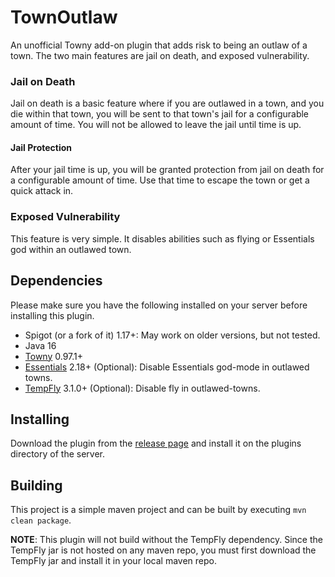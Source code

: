 # TownOutlaw
An unofficial Towny add-on plugin that adds risk to being an outlaw of a town.
The two main features are jail on death, and exposed vulnerability.

### Jail on Death
Jail on death is a basic feature where if you are outlawed in a town, and you die within
that town, you will be sent to that town's jail for a configurable amount of time. You
will not be allowed to leave the jail until time is up. 

#### Jail Protection
After your jail time is up, you will be granted protection from jail on death for a
configurable amount of time. Use that time to escape the town or get a quick attack
in.

### Exposed Vulnerability
This feature is very simple. It disables abilities such as flying or Essentials
god within an outlawed town.

## Dependencies
Please make sure you have the following installed on your server before installing
this plugin.
* Spigot (or a fork of it) 1.17+: May work on older versions, but not tested.
* Java 16
* [Towny](https://www.spigotmc.org/resources/towny-advanced.72694/) 0.97.1+
* [Essentials](https://www.spigotmc.org/resources/essentialsx.9089/) 2.18+ (Optional): Disable Essentials god-mode in outlawed towns.
* [TempFly](https://www.spigotmc.org/resources/tempfly.54987/) 3.1.0+ (Optional): Disable fly in outlawed-towns.

## Installing
Download the plugin from the [release page](https://github.com/UrbanMC-Devs/TownOutlaw/releases/latest) and install it on the plugins directory
of the server.

## Building
This project is a simple maven project and can be built by executing `mvn clean package`.

**NOTE**: This plugin will not build without the TempFly dependency. Since the TempFly
jar is not hosted on any maven repo, you must first download the TempFly jar and install
it in your local maven repo.
